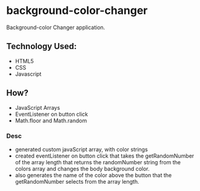 # background-color-changer

Background-color Changer application.
## Technology Used:
- HTML5
- CSS
- Javascript
## How?
- JavaScript Arrays
- EventListener on button click
- Math.floor and Math.random

### Desc
- generated custom javaScript array, with color strings
- created eventListener on button click that takes the getRandomNumber of the array length that returns the randomNumber string from the colors array and changes the body background color.
- also generates the name of the color above the button that the getRandomNumber selects from the array length.
